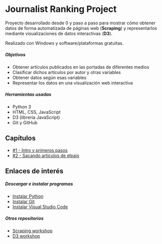 # Journalist Ranking Project

Proyecto desarrollado desde 0 y paso a paso para mostrar cómo obtener datos de forma automatizada de páginas web (**Scraping**) y representarlos mediante visualizaciones de datos interactivas (**D3**).

Realizado con Windows y software/plataformas gratuitas.

##### Objetivos
- Obtener artículos publicados en las portadas de diferentes medios
- Clasificar dichos artículos por autor y otras variables
- Obtener datos según esas variables
- Representar los datos en una visualización web interactiva

##### Herramientas usadas
- Python 3
- HTML, CSS, JavaScript
- D3 (librería JavaScript)
- Git y GitHub

## Capítulos

- [#1 - Intro y primeros pasos](https://www.youtube.com/watch?v=6UvW9_NcaFg&t=2s)
- [#2 - Sacando artículos de elpais](https://www.youtube.com/watch?v=-OpVafOml8o)

## Enlaces de interés

##### Descargar e instalar programas

- [Instalar Python](https://www.python.org/downloads/)
- [Instalar Git](https://git-scm.com/downloads)
- [Instalar Visual Studio Code](https://code.visualstudio.com/download)

##### Otros repositorios

- [Scraping workshop](https://github.com/datairahub/scraping-workshop)
- [D3 workshop](https://github.com/datairahub/d3js-workshop)
